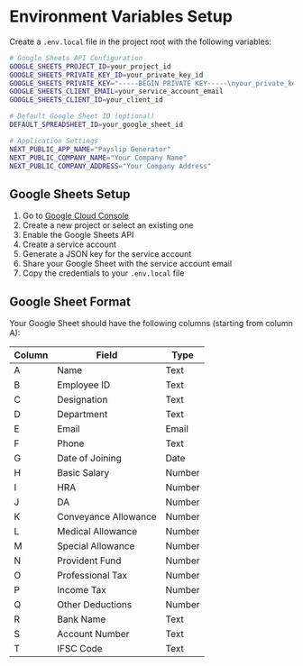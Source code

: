# Environment Variables Setup

Create a `.env.local` file in the project root with the following variables:

```bash
# Google Sheets API Configuration
GOOGLE_SHEETS_PROJECT_ID=your_project_id
GOOGLE_SHEETS_PRIVATE_KEY_ID=your_private_key_id
GOOGLE_SHEETS_PRIVATE_KEY="-----BEGIN PRIVATE KEY-----\nyour_private_key\n-----END PRIVATE KEY-----\n"
GOOGLE_SHEETS_CLIENT_EMAIL=your_service_account_email
GOOGLE_SHEETS_CLIENT_ID=your_client_id

# Default Google Sheet ID (optional)
DEFAULT_SPREADSHEET_ID=your_google_sheet_id

# Application Settings
NEXT_PUBLIC_APP_NAME="Payslip Generator"
NEXT_PUBLIC_COMPANY_NAME="Your Company Name"
NEXT_PUBLIC_COMPANY_ADDRESS="Your Company Address"
```

## Google Sheets Setup

1. Go to [Google Cloud Console](https://console.cloud.google.com/)
2. Create a new project or select an existing one
3. Enable the Google Sheets API
4. Create a service account
5. Generate a JSON key for the service account
6. Share your Google Sheet with the service account email
7. Copy the credentials to your `.env.local` file

## Google Sheet Format

Your Google Sheet should have the following columns (starting from column A):

| Column | Field | Type |
|--------|-------|------|
| A | Name | Text |
| B | Employee ID | Text |
| C | Designation | Text |
| D | Department | Text |
| E | Email | Email |
| F | Phone | Text |
| G | Date of Joining | Date |
| H | Basic Salary | Number |
| I | HRA | Number |
| J | DA | Number |
| K | Conveyance Allowance | Number |
| L | Medical Allowance | Number |
| M | Special Allowance | Number |
| N | Provident Fund | Number |
| O | Professional Tax | Number |
| P | Income Tax | Number |
| Q | Other Deductions | Number |
| R | Bank Name | Text |
| S | Account Number | Text |
| T | IFSC Code | Text |
